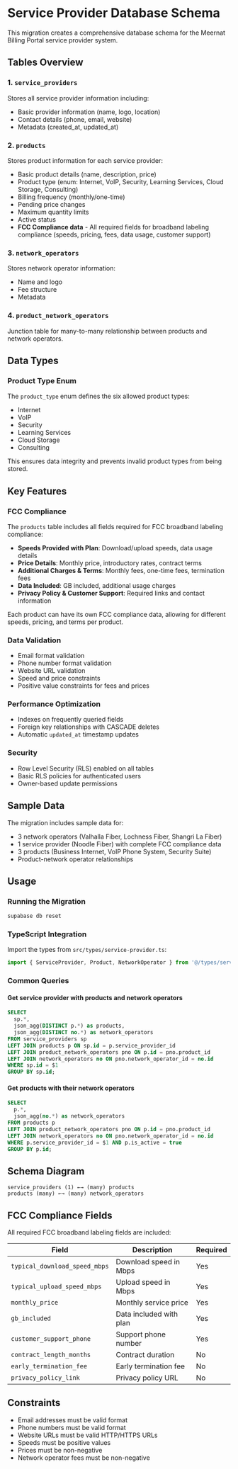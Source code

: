 # Service Provider Database Schema

This migration creates a comprehensive database schema for the Meernat Billing Portal service provider system.

## Tables Overview

### 1. `service_providers`
Stores all service provider information including:
- Basic provider information (name, logo, location)
- Contact details (phone, email, website)
- Metadata (created_at, updated_at)

### 2. `products`
Stores product information for each service provider:
- Basic product details (name, description, price)
- Product type (enum: Internet, VoIP, Security, Learning Services, Cloud Storage, Consulting)
- Billing frequency (monthly/one-time)
- Pending price changes
- Maximum quantity limits
- Active status
- **FCC Compliance data** - All required fields for broadband labeling compliance (speeds, pricing, fees, data usage, customer support)

### 3. `network_operators`
Stores network operator information:
- Name and logo
- Fee structure
- Metadata

### 4. `product_network_operators`
Junction table for many-to-many relationship between products and network operators.

## Data Types

### Product Type Enum
The `product_type` enum defines the six allowed product types:
- Internet
- VoIP
- Security
- Learning Services
- Cloud Storage
- Consulting

This ensures data integrity and prevents invalid product types from being stored.

## Key Features

### FCC Compliance
The `products` table includes all fields required for FCC broadband labeling compliance:
- **Speeds Provided with Plan**: Download/upload speeds, data usage details
- **Price Details**: Monthly price, introductory rates, contract terms
- **Additional Charges & Terms**: Monthly fees, one-time fees, termination fees
- **Data Included**: GB included, additional usage charges
- **Privacy Policy & Customer Support**: Required links and contact information

Each product can have its own FCC compliance data, allowing for different speeds, pricing, and terms per product.

### Data Validation
- Email format validation
- Phone number format validation
- Website URL validation
- Speed and price constraints
- Positive value constraints for fees and prices

### Performance Optimization
- Indexes on frequently queried fields
- Foreign key relationships with CASCADE deletes
- Automatic `updated_at` timestamp updates

### Security
- Row Level Security (RLS) enabled on all tables
- Basic RLS policies for authenticated users
- Owner-based update permissions

## Sample Data

The migration includes sample data for:
- 3 network operators (Valhalla Fiber, Lochness Fiber, Shangri La Fiber)
- 1 service provider (Noodle Fiber) with complete FCC compliance data
- 3 products (Business Internet, VoIP Phone System, Security Suite)
- Product-network operator relationships

## Usage

### Running the Migration
```bash
supabase db reset
```

### TypeScript Integration
Import the types from `src/types/service-provider.ts`:
```typescript
import { ServiceProvider, Product, NetworkOperator } from '@/types/service-provider';
```

### Common Queries

#### Get service provider with products and network operators
```sql
SELECT 
  sp.*,
  json_agg(DISTINCT p.*) as products,
  json_agg(DISTINCT no.*) as network_operators
FROM service_providers sp
LEFT JOIN products p ON sp.id = p.service_provider_id
LEFT JOIN product_network_operators pno ON p.id = pno.product_id
LEFT JOIN network_operators no ON pno.network_operator_id = no.id
WHERE sp.id = $1
GROUP BY sp.id;
```

#### Get products with their network operators
```sql
SELECT 
  p.*,
  json_agg(no.*) as network_operators
FROM products p
LEFT JOIN product_network_operators pno ON p.id = pno.product_id
LEFT JOIN network_operators no ON pno.network_operator_id = no.id
WHERE p.service_provider_id = $1 AND p.is_active = true
GROUP BY p.id;
```

## Schema Diagram

```
service_providers (1) ←→ (many) products
products (many) ←→ (many) network_operators
```

## FCC Compliance Fields

All required FCC broadband labeling fields are included:

| Field | Description | Required |
|-------|-------------|----------|
| `typical_download_speed_mbps` | Download speed in Mbps | Yes |
| `typical_upload_speed_mbps` | Upload speed in Mbps | Yes |
| `monthly_price` | Monthly service price | Yes |
| `gb_included` | Data included with plan | Yes |
| `customer_support_phone` | Support phone number | Yes |
| `contract_length_months` | Contract duration | No |
| `early_termination_fee` | Early termination fee | No |
| `privacy_policy_link` | Privacy policy URL | No |

## Constraints

- Email addresses must be valid format
- Phone numbers must be valid format
- Website URLs must be valid HTTP/HTTPS URLs
- Speeds must be positive values
- Prices must be non-negative
- Network operator fees must be non-negative 
